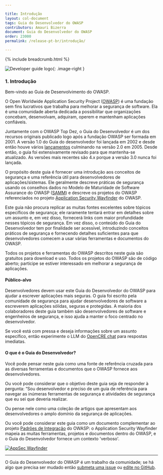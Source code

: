 ```yaml
---

title: Introdução
layout: col-document
tags: Guia do Desenvolvedor do OWASP
contributors: Amauri Bizerra
document: Guia do Desenvolvedor do OWASP
order: 23000
permalink: /release-pt-br/introdução/

---
```


{% include breadcrumb.html %}

<style type="text/css">
.image-right {
  height: 180px;
  display: block;
  margin-left: auto;
  margin-right: auto;
  float: right;
}
</style>

![Developer guide logo](../../assets/images/dg_logo.png "OWASP Developer Guide"){: .image-right }

### 1. Introdução

Bem-vindo ao Guia de Desenvolvimento do OWASP.

O Open Worldwide Application Security Project ([OWASP][about]) é uma fundação sem fins lucrativos
que trabalha para melhorar a segurança de software.
Ela é uma comunidade aberta dedicada a possibilitar que organizações
concebam, desenvolvam, adquiram, operem e mantenham aplicações confiáveis.

Juntamente com o OWASP Top Dez, o Guia do Desenvolvedor é um dos recursos originais
publicado logo após a fundação OWASP ser formada em 2001.
A versão 1.0 do Guia do desenvolvedor foi lançada em 2002
e desde então houve vários [lançamentos][versions] culminando na versão 2.0 em 2005.
Desde então, o guia foi extensivamente revisado para que mantenha-se atualizado.
As versões mais recentes são 4.x porque a versão 3.0 nunca foi lançada.

O propósito deste guia é fornecer uma introdução aos conceitos de segurança
e uma referência útil para desenvolvedores de aplicações/sistemas.
Ele geralmente descreve práticas de segurança usando os conselhos dados no
Modelo de Maturidade de Software Assurance do OWASP ([SAMM][samm]) e descreve os projetos do OWASP
referenciados no projeto [Application Security Wayfinder][intstand] do OWASP.

Este guia não procura replicar as muitas fontes excelentes sobre tópicos específicos de segurança;
ele raramente tentará entrar em detalhes sobre um assunto e, em vez disso, fornecerá links com maior
profundidade nesses tópicos de segurança.
Em vez disso, o conteúdo do Guia do Desenvolvedor tem por finalidade ser acessível,
introduzindo conceitos práticos de segurança e fornecendo detalhes suficientes para que desenvolvedores
comecem a usar várias ferramentas e documentos do OWASP.

Todos os projetos e ferramentas do OWASP descritos neste guia são gratuitos para download e uso.
Todos os projetos do OWASP são de código aberto; participe se estiver interessado em melhorar a segurança de aplicações.

#### Público-alvo

Desenvolvedores devem usar este Guia do Desenvolvedor do OWASP para ajudar a escrever aplicações mais seguras.
O guia foi escrito pela comunidade de segurança para ajudar desenvolvedores de software a escreverem aplicações sólidas,
seguras e protegidas.
A maioria dos colaboradores deste guia também são desenvolvedores de software e engenheiros de segurança,
e isso ajuda a manter o foco centrado no desenvolvedor.

Se você está com pressa e deseja informações sobre um assunto específico, então
experimente o LLM do [OpenCRE chat][opencrechat] para respostas imediatas.

#### O que é o Guia do Desenvolvedor?

Você pode pensar neste guia como uma fonte de referência cruzada para as diversas ferramentas e documentos
que o OWASP fornece aos desenvolvedores.

Ou você pode considerar que o objetivo deste guia seja de responder à pergunta:
 “Sou desenvolvedor e preciso de um guia de referência para navegar as inúmeras ferramentas de segurança
 e atividades de segurança que eu sei que deveria realizar.

Ou pense nele como uma coleção de artigos que apresentam aos desenvolvedores o amplo domínio da segurança de aplicações.

Ou você pode considerar este guia como um documento complementar ao projeto [Padrões de Integração][intstand] do OWASP:
o Application Security Wayfinder mapeia as muitas ferramentas,
projetos e documentos dentro do OWASP, e o Guia do Desenvolvedor fornece um contexto 'verboso'.

[![AppSec Wayfinder](../../assets/images/owasp-wayfinder.png "OWASP Application Security Wayfinder")][intstand]

----

O Guia do Desenvolvedor do OWASP é um trabalho da comunidade; se há algo que precisa ser mudado
então [submeta uma issue][issue03] ou [edite no GitHub][edit03].

[about]: https://owasp.org/about/
[edit03]: https://github.com/OWASP/www-project-developer-guide/blob/main/draft/03-introduction.md
[intstand]: https://owasp.org/www-project-integration-standards/
[issue03]: https://github.com/OWASP/www-project-developer-guide/issues/new?labels=enhancement&template=request.md&title=Update:%2003-introduction
[opencrechat]: https://www.opencre.org/chatbot
[samm]: https://owaspsamm.org/about/
[versions]: https://github.com/OWASP/DevGuide/wiki#old-versions
